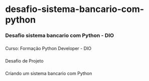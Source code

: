 # desafio-sistema-bancario-com-python

### Desafio sistema bancario com Python - DIO

### 
Curso: Formação Python Developer - DIO

### 
Desafio de Projeto

### 
Criando um sistema bancario com Python
